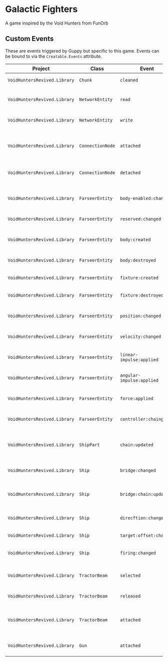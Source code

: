 # Galactic Fighters
A game inspired by the Void Hunters from FunOrb

## Custom Events
These are events triggered by Guppy but specific to this game. Events can be bound to via the `Creatable.Events` attribute.

| Project | Class | Event | Arg | Description |
| ------- | ----- | ----- | --- | ----------- |
| `VoidHuntersRevived.Library` | `Chunk` | `cleaned` | `Chunk` | Invoked when the chunk is cleaned. |
| | | | | |
| `VoidHuntersRevived.Library` | `NetworkEntity` | `read` | `NetIncomingMessage` | Invoked when the TryRead method is called. |
| `VoidHuntersRevived.Library` | `NetworkEntity` | `write` | `NetIncomingMessage` | Invoked when the TryWrite method is called. |
| | | | | |
| `VoidHuntersRevived.Library` | `ConnectionNode` | `attached` | `ConnectionNode` | Invoked after an attachment with another ConnectionNode is created. |
| `VoidHuntersRevived.Library` | `ConnectionNode` | `detached` | `ConnectionNode` | Invoked after an attachment with another ConnectionNode is destroyed. |
| | | | | |
| `VoidHuntersRevived.Library` | `FarseerEntity` | `body-enabled:changed` | `Boolean` | Invoked when the entities BodyEnabled value changes |
| `VoidHuntersRevived.Library` | `FarseerEntity` | `reserved:changed` | `Boolean` | Invoked when the entities reserved value changes |
| `VoidHuntersRevived.Library` | `FarseerEntity` | `body:created` | `Body` | Invoked when the entities main body is created. |
| `VoidHuntersRevived.Library` | `FarseerEntity` | `body:destroyed` | `Body` | Invoked when the entities main body is destroyed. |
| `VoidHuntersRevived.Library` | `FarseerEntity` | `fixture:created` | `Fixture` | Invoked when a fixture is created on the entity. |
| `VoidHuntersRevived.Library` | `FarseerEntity` | `fixture:destroyed` | `Fixture` | Invoked when a fixture on the entity is destroyed. |
| `VoidHuntersRevived.Library` | `FarseerEntity` | `position:changed` | `Body` | Invoked when the UpdatePosition method is called. |
| `VoidHuntersRevived.Library` | `FarseerEntity` | `velocity:changed` | `Body` | Invoked when the UpdateVelocity method is called. |
| `VoidHuntersRevived.Library` | `FarseerEntity` | `linear-impulse:applied` | `Vector2` | Invoked when the ApplyLinearVelocity method is called. |
| `VoidHuntersRevived.Library` | `FarseerEntity` | `angular-impulse:applied` | `Single` | Invoked when the ApplyAngularVelocity method is called. |
| `VoidHuntersRevived.Library` | `FarseerEntity` | `force:applied` | `AppliedForce` | Invoked when the ApplyForce method is called. |
| `VoidHuntersRevived.Library` | `FarseerEntity` | `controller:chainged` | `IController` | Invoked when the SetController method is called. |
| | | | | |
| `VoidHuntersRevived.Library` | `ShipPart` | `chain:updated` | `ConnectionNode` | Invoked when any node within the ShipPart's chain attached or detached. |
| | | | | |
| `VoidHuntersRevived.Library` | `Ship` | `bridge:changed` | `ShipPart` | Invoked when the SetBridge method is called. |
| `VoidHuntersRevived.Library` | `Ship` | `bridge:chain:updated` | `ShipPart` | Invoked when the Bridge's chain is updated or when the Bridge is changed. |
| `VoidHuntersRevived.Library` | `Ship` | `direcftion:changed` | `Direction` | Invoked when the Bridge's SetDirection method is called. |
| `VoidHuntersRevived.Library` | `Ship` | `target:offset:changed` | `Vector2` | Invoked when the Ship's target offset is changed. |
| `VoidHuntersRevived.Library` | `Ship` | `firing:changed` | `Boolean` | Invoked when the Ship's SetFiring methid is called. |
| | | | | |
| `VoidHuntersRevived.Library` | `TractorBeam` | `selected` | `ShipPart` | Invoked when the TrySelect method is called. |
| `VoidHuntersRevived.Library` | `TractorBeam` | `released` | `ShipPart` | Invoked when the TryRelease method is called. |
| `VoidHuntersRevived.Library` | `TractorBeam` | `attached` | `FemaleConnectionNode` | Invoked when the TractorBeam's Selection is attached to a FemaleConnectionNode. |
| | | | | |
| `VoidHuntersRevived.Library` | `Gun` | `attached` | `Projectile` | Invoked when the Guns's Fire() method is called. |
